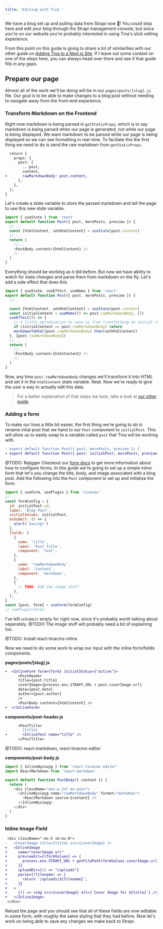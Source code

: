 ```yaml
---
title: 'Editing with Tina '
---
```


We have a blog set up and pulling data from Strapi now 🎉! You _could_ stop here and edit your blog through the Strapi management console, but since you're on our website you're probably interested in using Tina's slick editing experience.

From this point on this guide is going to share a lot of similarities with our other guide on [Adding Tina to a Next.js Site](/guides/nextjs/adding-tina/overview). If I leave out some context on one of the steps here, you can always head over there and see if that guide fills in any gaps.

## Prepare our page

Almost all of the work we'll be doing will be in our `pages/posts/[slug].js` file. Our goal is to be able to make changes to a blog post without needing to navigate away from the front-end experience.

### Transform Markdown on the Frontend

Right now markdown is being parsed in `getStaticProps`, which is to say markdown is being parsed when our page is generated, not while our page is being displayed. We want markdown to be parsed while our page is being displayed so we can see formatting in real-time. To faciliate this the first thing we need to do is send the raw markdown from `getStaticProps`.

```diff
  return {
    props: {
      post: {
        ...post,
        content,
+       rawMarkdownBody: post.content,
      },
    },
  };
}
```

Let's create a state variable to store the parsed markdown and tell the page to use this new state variable.

```js
import { useState } from 'react'
export default function Post({ post, morePosts, preview }) {
  // ...
  const [htmlContent, setHtmlContent] = useState(post.content)
  // ...
  return (
    //...
    <PostBody content={htmlContent} />
    //...
  )
}
```

Everything should be working as it did before. But now we have ability to watch for state changes and parse them from markdown on the fly. Let's add a side effect that does this.

```js
import { useState, useEffect, useMemo } from 'react'
export default function Post({ post, morePosts, preview }) {
  //...

  const [htmlContent, setHtmlContent] = useState(post.content)
  const initialContent = useMemo(() => post.rawMarkdownBody, [])
  useEffect(() => {
    // a little optimization to save us from transforming on initial render
    if (initialContent == post.rawMarkdownBody) return
    markdownToHtml(post.rawMarkdownBody).then(setHtmlContent)
  }, [post.rawMarkdownBody])
  // ...
  return (
    //...
    <PostBody content={htmlContent} />
    //...
  )
}
```

Now, any time `post.rawMarkdownBody` changes we'll transform it into HTML and set it in the `htmlContent` state variable. Neat. Now we're ready to give the user a way to actually edit this data.

> For a better explanation of that steps we took, take a look at [our other guide](/guides/nextjs/adding-tina/project-setup#1-send-the-raw-markdown-from-the-backend).

### Adding a form

To make our lives a little bit easier, the first thing we're going to do is rename intial post that we hand to our `Post` component to `initialPost`. This will allow us to easily swap to a variable called `post` that Tina will be working with.

```diff
- export default function Post({ post, morePosts, preview }) {
+ export default function Post({ post: initialPost, morePosts, preview }) {
```

@TODO: Rejigger
Checkout our [form docs](/docs/forms) to get more information about how to configure forms. In this guide we're going to set up a simple inline form that let's you change the title, body, and image associated with a blog post. Add the following into the `Post` component to set up and initialize the form.

```js
import { useForm, usePlugin } from 'tinacms'
// ...
const formConfig = {
  id: initialPost.id,
  label: 'Blog Post',
  initialValues: initialPost,
  onSubmit: () => {
    alert('Saving!')
  },
  fields: [
    {
      name: 'title',
      label: 'Post Title',
      component: 'text',
    },
    {
      name: 'rawMarkdownBody',
      label: 'Content',
      component: 'markdown',
    },
    {
      // TODO: Add the image stuff
    },
  ],
}
const [post, form] = useForm(formConfig)
// usePlugin(form);
```

I've left `onSubmit` empty for right now, since it's probably worth talking about seperately. @TODO The image stuff will probably need a bit of explaining too.

@TODO: Install react-tinacms-inline

Now we need to do some work to wrap our input with the inline form/fields components.

**pages/posts/\[slug\].js**

```diff
+  <InlineForm form={form} initialStatus={"active"}>
      <PostHeader
      title={post.title}
      coverImage={process.env.STRAPI_URL + post.coverImage.url}
      date={post.date}
      author={post.author}
      />
      <PostBody content={htmlContent} />
+  </InlineForm>
```

**components/post-header.js**

```diff
      <PostTitle>
-       {title}
+       <InlineText name="title" />
      </PostTitle>
```

@TODO: react-markdown, react-tinacms-editor

**components/post-body.js**

```js
import { InlineWysiwyg } from 'react-tinacms-editor'
import ReactMarkdown from 'react-markdown'

export default function PostBody({ content }) {
  return (
    <div className="max-w-2xl mx-auto">
      <InlineWysiwyg name="rawMarkdownBody" format="markdown">
        <ReactMarkdown source={content} />
      </InlineWysiwyg>
    </div>
  )
}
```

### Inline Image Field

```diff
 <div className="-mx-5 sm:mx-0">
-   <CoverImage title={title} src={coverImage} />
+   <InlineImage
+     name="coverImage.url"
+     previewSrc={(formValues) => {
+       process.env.STRAPI_URL + getFilePath(formValues.coverImage.url)
+     }}
+     uploadDir={() => "/uploads"}
+     parse={(filename) => {
+       return `/uploads/${filename}`;
+     }}
+   >
+     {() => <img src={coverImage} alt={`Cover Image for ${title}`} />}
+   </InlineImage>
 </div>
```

Reload the page and you should see that all of these fields are now editable in some form, with roughly the same styling that they had before. Now let's work on being able to save any changes we make back to Strapi.
